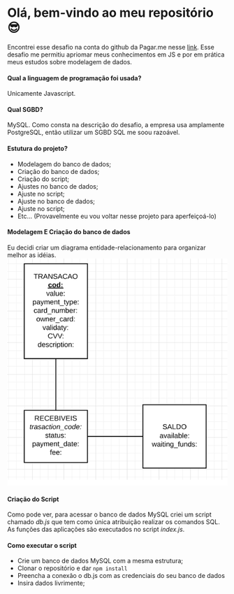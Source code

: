 # Olá, bem-vindo ao meu repositório :sunglasses:
Encontrei esse desafio na conta do github da Pagar.me nesse [link](https://github.com/pagarme/vagas/tree/master/desafios/software-engineer-backend). Esse desafio me permitiu apriomar meus conhecimentos em JS e por em prática meus estudos sobre modelagem de dados.

#### Qual a linguagem de programação foi usada?
Unicamente Javascript.

#### Qual SGBD?
MySQL. Como consta na descrição do desafio, a empresa usa amplamente PostgreSQL, então utilizar um SGBD SQL me soou razoável. 
#### Estutura do projeto?

* Modelagem do banco de dados;
* Criação do banco de dados;
* Criação do script;
* Ajustes no banco de dados;
* Ajuste no script;
* Ajuste no banco de dados;
* Ajuste no script;
* Etc... (Provavelmente eu vou voltar nesse projeto para aperfeiçoá-lo)

#### Modelagem E Criação do banco de dados
Eu decidi criar um diagrama entidade-relacionamento para organizar melhor as idéias.
![diagram](diagrama-ER.png)
#### Criação do Script
Como pode ver, para acessar o banco de dados MySQL criei um script chamado *db.js* que tem como única atribuição realizar os comandos SQL. As funções das aplicações são executados no script *index.js*.
#### Como executar o script
* Crie um banco de dados MySQL com a mesma estrutura;
* Clonar o repositório e dar `npm install`
* Preencha a conexão o db.js com as credenciais do seu banco de dados
* Insira dados livrimente; 
